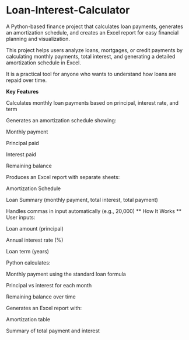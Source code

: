 # Loan-Interest-Calculator
A Python-based finance project that calculates loan payments, generates an amortization schedule, and creates an Excel report for easy financial planning and visualization.

This project helps users analyze loans, mortgages, or credit payments by calculating monthly payments, total interest, and generating a detailed amortization schedule in Excel.

It is a practical tool for anyone who wants to understand how loans are repaid over time.

**Key Features**

Calculates monthly loan payments based on principal, interest rate, and term

Generates an amortization schedule showing:

Monthly payment

Principal paid

Interest paid

Remaining balance

Produces an Excel report with separate sheets:

Amortization Schedule

Loan Summary (monthly payment, total interest, total payment)

Handles commas in input automatically (e.g., 20,000)
**
How It Works
**
User inputs:

Loan amount (principal)

Annual interest rate (%)

Loan term (years)

Python calculates:

Monthly payment using the standard loan formula

Principal vs interest for each month

Remaining balance over time

Generates an Excel report with:

Amortization table

Summary of total payment and interest
